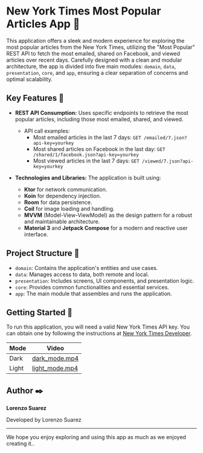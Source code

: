 # New York Times Most Popular Articles App 📰

This application offers a sleek and modern experience for exploring the most popular articles from the New York Times, utilizing the "Most Popular" REST API to fetch the most emailed, shared on Facebook, and viewed articles over recent days. Carefully designed with a clean and modular architecture, the app is divided into five main modules: `domain`, `data`, `presentation`, `core`, and `app`, ensuring a clear separation of concerns and optimal scalability.

## Key Features 🌟

- **REST API Consumption:** Uses specific endpoints to retrieve the most popular articles, including those most emailed, shared, and viewed.
  - API call examples:
    - Most emailed articles in the last 7 days: `GET /emailed/7.json?api-key=yourkey`
    - Most shared articles on Facebook in the last day: `GET /shared/1/facebook.json?api-key=yourkey`
    - Most viewed articles in the last 7 days: `GET /viewed/7.json?api-key=yourkey`

- **Technologies and Libraries:** The application is built using:
  - **Ktor** for network communication.
  - **Koin** for dependency injection.
  - **Room** for data persistence.
  - **Coil** for image loading and handling.
  - **MVVM** (Model-View-ViewModel) as the design pattern for a robust and maintainable architecture.
  - **Material 3** and **Jetpack Compose** for a modern and reactive user interface.

## Project Structure 📂

- `domain`: Contains the application's entities and use cases.
- `data`: Manages access to data, both remote and local.
- `presentation`: Includes screens, UI components, and presentation logic.
- `core`: Provides common functionalities and essential services.
- `app`: The main module that assembles and runs the application.

## Getting Started 🚀

To run this application, you will need a valid New York Times API key. You can obtain one by following the instructions at [New York Times Developer](https://developer.nytimes.com/).


| Mode | Video |
|------|-------|
| Dark | [dark_mode.mp4](./demo/dark_mode.mp4) |
| Light | [light_mode.mp4](./demo/light_mode.mp4) |



## Author ✒️

**Lorenzo Suarez**

Developed by Lorenzo Suarez

---

We hope you enjoy exploring and using this app as much as we enjoyed creating it..
